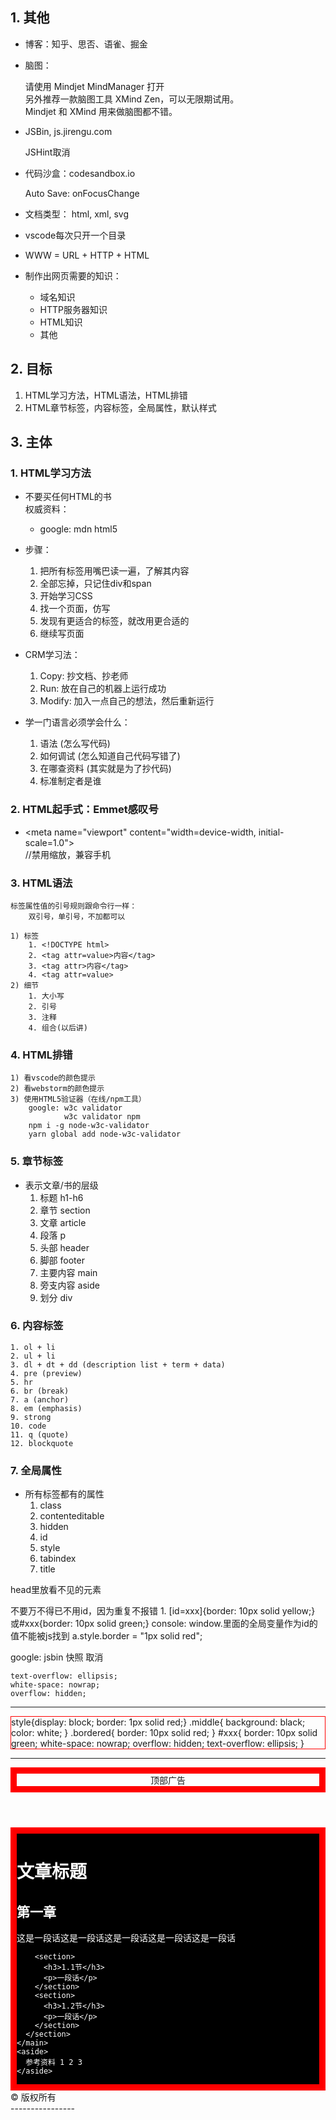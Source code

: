 ## 1. 其他
* 博客：知乎、思否、语雀、掘金

* 脑图：	  

    请使用 Mindjet MindManager 打开  
	另外推荐一款脑图工具 XMind Zen，可以无限期试用。  
    Mindjet 和 XMind 用来做脑图都不错。

* JSBin, js.jirengu.com    

	JSHint取消

* 代码沙盒：codesandbox.io    

	Auto Save: onFocusChange

* 文档类型：
	html, xml, svg

* vscode每次只开一个目录
* WWW = URL + HTTP + HTML
* 制作出网页需要的知识：
    * 域名知识
	* HTTP服务器知识
	* HTML知识
	* 其他


## 2. 目标
1. HTML学习方法，HTML语法，HTML排错 
2. HTML章节标签，内容标签，全局属性，默认样式

## 3. 主体
### 1. HTML学习方法
* 不要买任何HTML的书  
	权威资料：  
	* google: mdn html5

* 步骤：
	1. 把所有标签用嘴巴读一遍，了解其内容
	2. 全部忘掉，只记住div和span
	3. 开始学习CSS
	4. 找一个页面，仿写
	5. 发现有更适合的标签，就改用更合适的
	6. 继续写页面

* CRM学习法：
	1. Copy: 抄文档、抄老师
	2. Run: 放在自己的机器上运行成功
	3. Modify: 加入一点自己的想法，然后重新运行

* 学一门语言必须学会什么：
	1. 语法 (怎么写代码) 
	2. 如何调试 (怎么知道自己代码写错了)
	3. 在哪查资料 (其实就是为了抄代码)
	4. 标准制定者是谁

### 2. HTML起手式：Emmet感叹号
* <meta name="viewport" content="width=device-width, initial-scale=1.0"\>  
//禁用缩放，兼容手机

### 3. HTML语法
	标签属性值的引号规则跟命令行一样：
		双引号，单引号，不加都可以

	1) 标签
		1. <!DOCTYPE html>
		2. <tag attr=value>内容</tag>
		3. <tag attr>内容</tag>
		4. <tag attr=value>	
	2) 细节
		1. 大小写
		2. 引号
		3. 注释
		4. 组合(以后讲)

### 4. HTML排错
	1) 看vscode的颜色提示
	2) 看webstorm的颜色提示
	3) 使用HTML5验证器（在线/npm工具）
		google: w3c validator
            	w3c validator npm
      	npm i -g node-w3c-validator
		yarn global add node-w3c-validator

### 5. 章节标签
* 表示文章/书的层级
    1. 标题 h1-h6
    2. 章节 section
    3. 文章 article
    4. 段落 p 
    5. 头部 header
    6. 脚部 footer
    7. 主要内容 main
    8. 旁支内容 aside
    9. 划分 div

### 6. 内容标签
    1. ol + li
    2. ul + li
    3. dl + dt + dd (description list + term + data)
    4. pre (preview)
    5. hr
    6. br (break)
    7. a (anchor)
    8. em (emphasis)
    9. strong
    10. code
    11. q (quote)
    12. blockquote


### 7. 全局属性
* 所有标签都有的属性
    1. class
    2. contenteditable
    3. hidden
    4. id
    5. style
    6. tabindex
    7. title


head里放看不见的元素

不要万不得已不用id，因为重复不报错
	1. 
		[id=xxx]{border: 10px solid yellow;}
       或#xxx{border: 10px solid green;}
	console: window.里面的全局变量作为id的值不能被js找到
	a.style.border = "1px solid red";

google:
	jsbin 快照 取消

	text-overflow: ellipsis;
    white-space: nowrap;
    overflow: hidden;


----------------
  <style contenteditable>
    style{display: block; border: 1px solid red;}
    .middle{
      background: black;
      color: white;
    }
    .bordered{
      border: 10px solid red;
    }
    #xxx{
      border: 10px solid green;
      white-space: nowrap;
      overflow: hidden;
      text-overflow: ellipsis;
    }
  </style>
----------------
  <header id="xxx" style="border: 10px solid red;"
          tabindex=1 title="完整的内容">顶部广告</header>
  <div tabindex=2 class="middle bordered">
    <main>
      <h1>文章标题</h1>
      <section>
        <h2>第一章</h2>
        <p>这是一段话这是一段话这是一段话这是一段话这是一段话</p>

        <section>
          <h3>1.1节</h3>
          <p>一段话</p>
        </section>
        <section>
          <h3>1.2节</h3>
          <p>一段话</p>
        </section>
      </section>
    </main>
    <aside>
      参考资料 1 2 3
    </aside>
  </div>
  <footer tabindex=-1>&copy; 版权所有</footer>
----------------




